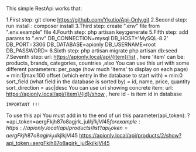 
This simple RestApi works that:

1.First step:
    git clone https://github.com/Ykutio/Api-Only.git
2.Second step:
    run install : composer install
3.Third step:
    create ".env" file from ".env.example" file
4.Fourth step:
    php artisan key:generate
5.Fifth step:
    add params to ".env"
        DB_CONNECTION=mysql
        DB_HOST='MySQL-8.2'
        DB_PORT=3306
        DB_DATABASE=apionly
        DB_USERNAME=root
        DB_PASSWORD= 
6.Sixth step:
    php artisan migrate
    php artisan db:seed
7.Seventh step:
    url:
    https://apionly.local/api/{item}/list
        , here 'item' can be:
                products,
                brands,
                categories,
                countries
,also You can use this uri with some different parameters:
    per_page (how much 'items' to display on each page) = min:1|max:100
    offset (which entry in the database to start with) = min:0
    sort_field (what field in the database is sorted by) = id, name, price, quantity
    sort_direction = asc|desc
You can use uri showing concrete item:
    url:
    https://apionly.local/api/{item}/{id}/show
        , here id - is item id in database

    IMPORTANT !!!
 To use this api You must add in to the end of uri this parameter(api_token):
    ?=api_token=aergFkjh87o8agjrk_jul$kjlkjVl45
        for example:
 https://apionly.local/api/products/list?api_token=aergFkjh87o8agjrk_jul$kjlkjVl45
 https://apionly.local/api/products/2/show?api_token=aergFkjh87o8agjrk_jul$kjlkjVl45
